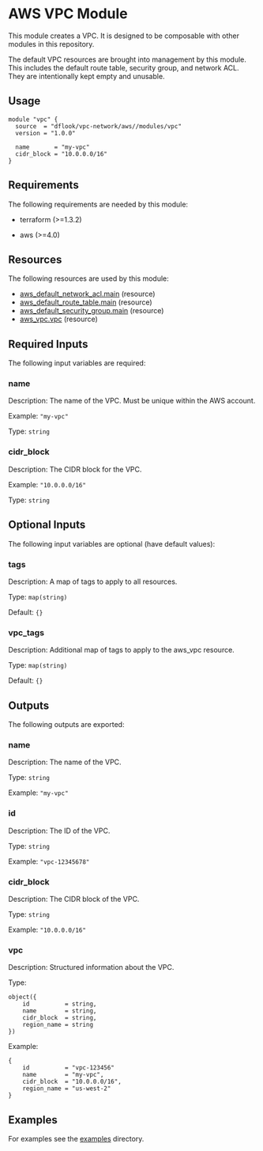 # AWS VPC Module

This module creates a VPC. It is designed to be composable with other modules in this repository.

The default VPC resources are brought into management by this module. This includes the default route table, security group, and network ACL.
They are intentionally kept empty and unusable.

## Usage

```hcl
module "vpc" {
  source  = "dflook/vpc-network/aws//modules/vpc"
  version = "1.0.0"

  name       = "my-vpc"
  cidr_block = "10.0.0.0/16"
}
```

<!-- BEGIN_TF_DOCS -->
## Requirements

The following requirements are needed by this module:

- terraform (>=1.3.2)

- aws (>=4.0)

## Resources

The following resources are used by this module:

- [aws_default_network_acl.main](https://registry.terraform.io/providers/hashicorp/aws/latest/docs/resources/default_network_acl) (resource)
- [aws_default_route_table.main](https://registry.terraform.io/providers/hashicorp/aws/latest/docs/resources/default_route_table) (resource)
- [aws_default_security_group.main](https://registry.terraform.io/providers/hashicorp/aws/latest/docs/resources/default_security_group) (resource)
- [aws_vpc.vpc](https://registry.terraform.io/providers/hashicorp/aws/latest/docs/resources/vpc) (resource)

## Required Inputs

The following input variables are required:

### name

Description: The name of the VPC. Must be unique within the AWS account.

Example: `"my-vpc"`

Type: `string`

### cidr\_block

Description: The CIDR block for the VPC.

Example: `"10.0.0.0/16"`

Type: `string`

## Optional Inputs

The following input variables are optional (have default values):

### tags

Description: A map of tags to apply to all resources.

Type: `map(string)`

Default: `{}`

### vpc\_tags

Description: Additional map of tags to apply to the aws\_vpc resource.

Type: `map(string)`

Default: `{}`

## Outputs

The following outputs are exported:

### name

Description: The name of the VPC.

Type: `string`

Example: `"my-vpc"`

### id

Description: The ID of the VPC.

Type: `string`

Example: `"vpc-12345678"`

### cidr\_block

Description: The CIDR block of the VPC.

Type: `string`

Example: `"10.0.0.0/16"`

### vpc

Description: Structured information about the VPC.

Type:

```hcl
object({
    id          = string,
    name        = string,
    cidr_block  = string,
    region_name = string
})
```

Example:

```hcl
{
    id          = "vpc-123456"
    name        = "my-vpc",
    cidr_block  = "10.0.0.0/16",
    region_name = "us-west-2"
}
```
<!-- END_TF_DOCS -->

## Examples

For examples see the [examples](https://github.com/dflook/terraform-aws-vpc-network/tree/main/examples) directory.